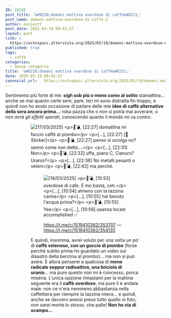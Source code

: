 ```yaml
---
ID: 18245
post_title: '&#8220;domani mattina overdose di caffè&#8221;'
post_name: domani-mattina-overdose-di-caffe-2
author: minioctt
post_date: 2025-03-19 09:41:57
layout: post
link: >
  https://octospacc.altervista.org/2025/03/19/domani-mattina-overdose-di-caffe-2/
published: true
tags:
  - caffè
categories:
  - Senza categoria
title: '&#8220;domani mattina overdose di caffè&#8221;'
date: 2025-03-19 09:41:57
canonical_url:   https://octospacc.altervista.org/2025/03/19/domani-mattina-overdose-di-caffe-2/
---
```

<!-- wp:paragraph -->
<p>Sentimento più forte di me: <strong>sigh sob più o meno come al solito</strong> stamattina... anche se mai quanto certe sere, pare. Ieri mi sono distratta fin troppo, e quindi non ho avuto occasione di parlare delle mie <strong>idee di caffè alternativo della sera ancora prima...</strong> roba pazza che o non si potrà mai avverare, o <em>non avrà gli effetti sperati</em>, conoscendo quanto il mondo mi va contro.</p>
<!-- /wp:paragraph -->

<!-- wp:gallery {"columns":1,"imageCrop":false,"linkTo":"none"} -->
<figure class="wp-block-gallery has-nested-images columns-1"><!-- wp:image {"id":18240,"linkDestination":"none"} -->
<figure class="wp-block-image"><img src="{{site.cdnurl}}/assets/uploads/2025/03/wp-17423724951094701669036010729881.png" alt="[17/03/2025]

💖💣, [22:27]
domattina mi faccio caffè al piombo

[...], [22:27]
[🥲 Sticker]

💖💣, [22:27]
penso si sciolga no?
sennò come non detto....

[...], [22:31]
Non

💖💣, [22:32]
uffa, piano C, Cianuro?
Uranio?

[...], [22:36]
No metalli pesanti o veleni

💖💣, [22:42]
ma perché." class="wp-image-18240"/></figure>
<!-- /wp:image -->

<!-- wp:image {"id":18241,"linkDestination":"none"} -->
<figure class="wp-block-image"><img src="{{site.cdnurl}}/assets/uploads/2025/03/wp-1742372494468855752520389560312.png" alt="[18/03/2025]

💖💣, [10:53]
overdose di cafe.
E mo basta, ceh.

[...], [10:54]
almeno con la tazzina carina

[...], [10:55]
hai bevuto l'acqua prima?

💖💣, [10:55]
Yes

[...], [10:56]
usanza locale accomplished ✅" class="wp-image-18241"/></figure>
<!-- /wp:image --><figcaption class="blocks-gallery-caption wp-element-caption"><a href="https://t.me/c/1519410362/353707">https://t.me/c/1519410362/353707</a> — <a href="https://t.me/c/1519410362/354135">https://t.me/c/1519410362/354135</a></figcaption></figure>
<!-- /wp:gallery -->

<!-- wp:paragraph -->
<p>E quindi, insomma, avrei voluto per una volta un po' di <strong>caffè velenoso, con un goccio di piombo</strong> (forse perché subito prima ho guardato un video sul disastro della benzina al piombo)... ma non si può avere. E allora penserei a qualcosa di <strong>meno radicale seppur radioattivo, una briciola di uranio</strong>... ma pure questo non mi è concesso, porca miseria. L'unica opzione rimastami per la mattina seguente era il <strong>caffè overdose</strong>, ma pure lì è andata male: non ce n'era nemmeno abbastanza nella caffettiera per riempire la tazzina intera... e quindi, anche se davvero avessi preso tutto quello in foto, <em>non sarei morta lo stesso</em>, che palle! <strong>Non ho via di scampo...</strong></p>
<!-- /wp:paragraph -->